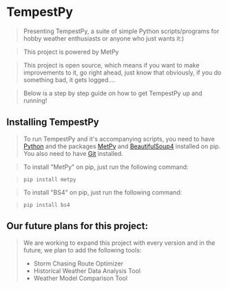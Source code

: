 # TempestPy
> Presenting TempestPy, a suite of simple Python scripts/programs for hobby weather enthusiasts or anyone who just wants it:)

> This project is powered by MetPy

> This project is open source, which means if you want to make improvements to it, go right ahead, just know that obviously, if you do something bad, it gets logged....

> Below is a step by step guide on how to get TempestPy up and running!

## Installing TempestPy
> To run TempestPy and it's accompanying scripts, you need to have [Python](https://python.org) and the packages [MetPy](https://pypi.org/project/MetPy/) and [BeautifulSoup4](https://pypi.org/project/beautifulsoup4) installed on pip. You also need to have [Git](https://git-scm.com) installed.

> To install "MetPy" on pip, just run the following command:

> `pip install metpy`

> To install "BS4" on pip, just run the following command:

> `pip install bs4`

## Our future plans for this project:
> We are working to expand this project with every version and in the future, we plan to add the following tools:
> - Storm Chasing Route Optimizer
> - Historical Weather Data Analysis Tool
> - Weather Model Comparison Tool
